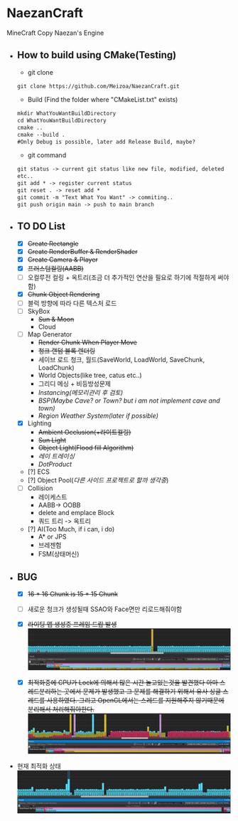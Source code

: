 # NaezanCraft
MineCraft Copy Naezan's Engine

- How to build using CMake(Testing)
  - 
    - git clone
  ```shell
  git clone https://github.com/Meizoa/NaezanCraft.git
  ```

    - Build (Find the folder where "CMakeList.txt" exists)
  ```shell
  mkdir WhatYouWantBuildDirectory
  cd WhatYouWantBuildDirectory
  cmake ..
  cmake --build .
  #Only Debug is possible, later add Release Build, maybe?
  ```

    - git command
  ```shell
  git status -> current git status like new file, modified, deleted etc..
  git add * -> register current status
  git reset . -> reset add *
  git commit -m "Text What You Want" -> commiting..
  git push origin main -> push to main branch
  ```

- TO DO List
  - 
    - [x] ~~Create Rectangle~~
    - [x] ~~Create RenderBuffer & RenderShader~~
    - [x] ~~Create Camera & Player~~
    - [x] ~~프러스텀컬링(AABB)~~
    - [ ] 오컬루전 컬링 + 옥트리(조금 더 추가적인 연산을 필요로 하기에 적절하게 써야함)
    - [x] ~~Chunk Object Rendering~~
    - [ ] 블럭 방향에 따라 다른 텍스처 로드
    - [ ] SkyBox
        * ~~Sun & Moon~~
        * Cloud
    - [ ] Map Generator
        * ~~Render Chunk When Player Move~~
        * ~~청크 랜덤 블록 렌더링~~
        * 세이브 로드 청크, 월드(SaveWorld, LoadWorld, SaveChunk, LoadChunk)
        * World Objects(like tree, catus etc..)
        * 그리디 메싱 + 비등방성문제
        * *Instancing(메모리관리 후 검토)*
        * *BSP(Maybe Cave? or Town? but i am not implement cave and town)*
        * *Region Weather System(later if possible)*
    - [x] Lighting
        * ~~Ambient Occlusion(+라이트컬링)~~
        * ~~Sun Light~~
        * ~~Object Light(Flood fill Algorithm)~~
        * *레이 트레이싱*
        * *DotProduct*
    - [?] ECS
    - [?] Object Pool(*다른 사이드 프로젝트로 할까 생각중*)
    - [ ] Collision
        * 레이케스트
        * AABB-> OOBB
        * delete and emplace Block
        * 쿼드 트리 -> 옥트리
    - [?] AI(Too Much, if i can, i do)
        * A* or JPS
        * 브레젠험
        * FSM(상태머신)

- BUG
  - 
    - [x] ~~16 * 16 Chunk is 15 * 15 Chunk~~
    - [ ] 새로운 청크가 생성될때 SSAO와 Face면만 리로드해줘야함
    - [x] ~~라이팅 맵 생성중 프레임 드랍 발생~~
      ![라이팅맵 프로파일링 결과](./Screenshot/LightMapOptimize.PNG)

    - [x] ~~최적화중에 CPU가 Lock에 의해서 많은 시간 놀고있는것을 발견했다 아마 스레드분리하는 곳에서 문제가 발생했고 그 문제를 해결하기 위해서 유사 싱글 스레드를 사용하였다. 그리고 OpenGL에서는 스레드를 지원해주지 않기때문에 분리해서 처리해줘야한다.~~
      ![약80%의 속도를 향상시켰다 하지만 CPU가 논다](./Screenshot/Optimize1.PNG)

- 현재 최적화 상태
  ![현재 최적화 상태](./Screenshot/Optimize2.PNG)